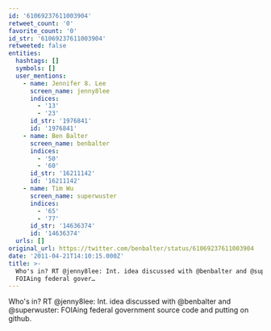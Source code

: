 ```yaml
---
id: '61069237611003904'
retweet_count: '0'
favorite_count: '0'
id_str: '61069237611003904'
retweeted: false
entities:
  hashtags: []
  symbols: []
  user_mentions:
    - name: Jennifer 8. Lee
      screen_name: jenny8lee
      indices:
        - '13'
        - '23'
      id_str: '1976841'
      id: '1976841'
    - name: Ben Balter
      screen_name: benbalter
      indices:
        - '50'
        - '60'
      id_str: '16211142'
      id: '16211142'
    - name: Tim Wu
      screen_name: superwuster
      indices:
        - '65'
        - '77'
      id_str: '14636374'
      id: '14636374'
  urls: []
original_url: https://twitter.com/benbalter/status/61069237611003904
date: '2011-04-21T14:10:15.000Z'
title: >-
  Who's in? RT @jenny8lee: Int. idea discussed with @benbalter and @superwuster:
  FOIAing federal gover…
---
```


Who's in? RT @jenny8lee: Int. idea discussed with @benbalter and @superwuster: FOIAing federal government source code and putting on github.